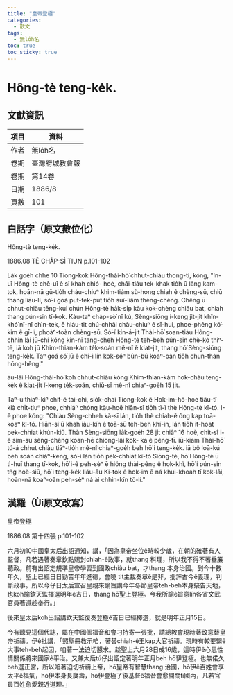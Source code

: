 ```yaml
---
title: "皇帝登極"
categories:
  - 散文
tags:
  - 無lo̍h名
toc: true
toc_sticky: true
---
```


# Hông-tè teng-ke̍k.

## 文獻資訊

| 項目 | 資料 |
|---|---|
| 作者 | 無lo̍h名 |
| 卷期 | 臺灣府城教會報 |
| 卷期 | 第14卷 |
| 日期 | 1886/8 |
| 頁數 | 101 |

## 白話字（原文數位化）

Hông-tè teng-ke̍k.

1886.08 TĒ CHA̍P-SÌ TIUN p.101-102

La̍k goe̍h chhe 10 Tiong-kok Hông-thài-hō͘ chhut-chiàu thong-ti, kóng, "In-uī Hông-tè chē-uī ê sî khah chió- hoè, chāi-tiâu tek-khak tio̍h ū lâng kam-tok, hoān-nā gū-tio̍h chàu-chiuⁿ khim-tiám sù-hong chiah ê chèng-sū, chiū thang liāu-lí, só͘-í goá put-tek-put tio̍h suî-liâm thèng-chèng. Chêng ū chhut-chiàu tēng-kui chún Hông-tè ha̍k-si̍p kàu kok-chèng chiâu bat, chiah thang pún-sin tī-kok. Kàu-taⁿ cha̍p-sò͘ nî kú, Sèng-siōng í-keng ji̍t-ji̍t khîn- khó͘ nî-nî chìn-tek, ē hiáu-tit chú-chhâi chàu-chiuⁿ ê sī-hui, phoe-phêng kó͘-kim ê gī-lí, phoàⁿ-toàn chèng-sū. Só͘-í kin-á-ji̍t Thài-hō͘ soan-tiàu Hông-chhin lâi jū-chí kóng kin-nî tang-cheh Hông-tè teh-beh pún-sin chè-kò thiⁿ-tē, iā koh jū Khim-thian-kàm te̍k-soán mê-nî ê kiat-ji̍t, thang hō͘ Sèng-siōng teng-ke̍k. Taⁿ goá só͘ jū ê chí-ì lín kok-séⁿ bûn-bú koaⁿ-oân tio̍h chun-thàn hōng-hêng."

āu-lâi Hông-thài-hō͘ koh chhut-chiàu kóng Khim-thian-kàm hok-chàu teng- ke̍k ê kiat-ji̍t í-keng te̍k-soán, chiū-sī mê-nî chiaⁿ-goe̍h 15 ji̍t.

Taⁿ-ū thiaⁿ-kìⁿ chit-ê tāi-chì, sio̍k-chāi Tiong-kok ê Hok-im-hô-hoē tiâu-tî kià chi̍t-tiuⁿ phoe, chhiáⁿ chóng kàu-hoē hiān-sî tio̍h tì-ì thè Hông-tè kî-tó. I-ê phoe kóng: "Chiàu Sèng-chheh kà-sī lán, tio̍h thè chiah-ê ông kap toā-koaⁿ kî-tó. Hiān-sî ū khah iàu-kín ê toā-sū teh-beh khí-in, lán tio̍h it-hoat pek-chhiat khún-kiû. Thàn Sèng-siōng la̍k-goe̍h 28 ji̍t chiâⁿ 16 hoè, chit-sî i-ê sim-su sèng-chêng koan-hē chiong-lâi kok- ka ê pêng-tī. iū-kiam Thài-hō͘ tú-á chhut chiàu tiāⁿ-tio̍h mê-nî chiaⁿ-goe̍h beh hō͘ i teng-ke̍k. iā bô loā-kú beh soán chiàⁿ-keng, só͘-í lán tio̍h pek-chhiat kî-tó Siōng-tè, hō͘ Hông-tè ū tì-huī thang tī-kok, hō͘ i-ê peh-sèⁿ ē hióng thài-pêng ê hok-khì, hō͘ i pún-sin tn̂g hoè-siū, hō͘ i teng-ke̍k liáu-āu Ki-tok ê hok-im ē ná khui-khoah tī kok-lāi, hoān-nā koaⁿ-oân peh-sèⁿ ná ài chhin-kīn tō-lí."

## 漢羅（Ùi原文改寫）

皇帝登極

1886.08 第十四張 p.101-102

六月初10中國皇太后出詔通知，講，「因為皇帝坐位ê時較少歲，在朝的確著有人監督，凡若遇著奏章欽點賜封chiah-ê政事，就thang 料理，所以我不得不著垂簾聽政。前有出詔定規準皇帝學習到國政chiâu bat，才thang 本身治國。到今十數年久，聖上已經日日勤苦年年進德，會曉 tit主裁奏章ê是非，批評古今ê義理，判斷政事。所以今仔日太后宣召皇親來諭旨講今年冬節皇帝teh-beh本身祭告天地，也koh諭欽天監擇選明年ê吉日，thang hō͘聖上登極。今我所諭ê旨意lín各省文武官員著遵趁奉行。」

後來皇太后koh出詔講欽天監復奏登極ê吉日已經擇選，就是明年正月15日。

今有聽見這個代誌，屬在中國個福音和會刁持寄一張批，請總教會現時著致意替皇帝祈禱。伊ê批講，「照聖冊教示咱，著替chiah-ê王kap大官祈禱。現時有較要緊ê大事teh-beh起因，咱著一法迫切懇求。趁聖上六月28日成16歲，這時伊ê心思性情關係將來國家ê平治。又兼太后tú仔出詔定著明年正月beh hō͘伊登極。也無偌久beh選正宮，所以咱著迫切祈禱上帝，hō͘皇帝有智慧thang 治國，hō͘伊ê百姓會享太平ê福氣，hō͘伊本身長歲壽，hō͘伊登極了後基督ê福音會愈開闊tī國內，凡若官員百姓愈愛親近道理。」
